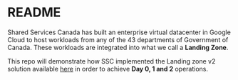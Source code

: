 # README

Shared Services Canada has built an enterprise virtual datacenter in Google Cloud to host workloads from any of the 43 departments of Government of Canada. These workloads are integrated into what we call a **Landing Zone**.

This repo will demonstrate how SSC implemented the Landing zone v2 solution available [here](https://github.com/GoogleCloudPlatform/pubsec-declarative-toolkit/tree/main/solutions/client-landing-zone) in order to achieve **Day 0, 1 and 2** operations.
